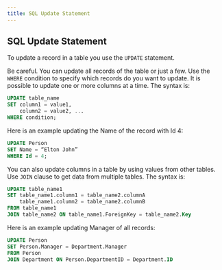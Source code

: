 ```yaml
---
title: SQL Update Statement
---
```

## SQL Update Statement

To update a record in a table you use the `UPDATE` statement. 

Be careful. You can update all records of the table or just a few. Use the `WHERE` condition to specify which records do you want to update. It is possible to update one or more columns at a time. The syntax is:

```sql
UPDATE table_name
SET column1 = value1, 
    column2 = value2, ...
WHERE condition;
```

Here is an example updating the Name of the record with Id 4:

```sql
UPDATE Person
SET Name = “Elton John”
WHERE Id = 4;
```

You can also update columns in a table by using values from other tables. Use `JOIN` clause to get data from multiple tables. The syntax is:

```sql
UPDATE table_name1
SET table_name1.column1 = table_name2.columnA
    table_name1.column2 = table_name2.columnB
FROM table_name1
JOIN table_name2 ON table_name1.ForeignKey = table_name2.Key
```

Here is an example updating Manager of all records:

```sql
UPDATE Person
SET Person.Manager = Department.Manager
FROM Person
JOIN Department ON Person.DepartmentID = Department.ID
```
